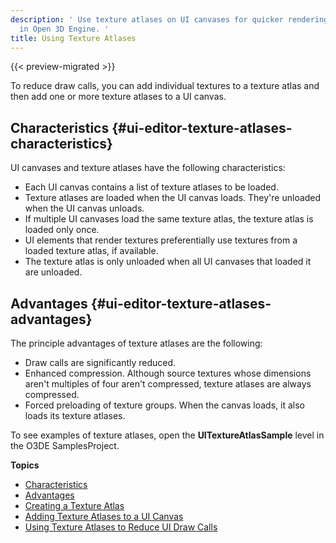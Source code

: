 ```yaml
---
description: ' Use texture atlases on UI canvases for quicker rendering of textures
  in Open 3D Engine. '
title: Using Texture Atlases
---
```


{{< preview-migrated >}}

To reduce draw calls, you can add individual textures to a texture atlas and then add one or more texture atlases to a UI canvas\.

## Characteristics {#ui-editor-texture-atlases-characteristics}

UI canvases and texture atlases have the following characteristics:
+ Each UI canvas contains a list of texture atlases to be loaded\.
+ Texture atlases are loaded when the UI canvas loads\. They're unloaded when the UI canvas unloads\.
+ If multiple UI canvases load the same texture atlas, the texture atlas is loaded only once\.
+ UI elements that render textures preferentially use textures from a loaded texture atlas, if available\.
+ The texture atlas is only unloaded when all UI canvases that loaded it are unloaded\.

## Advantages {#ui-editor-texture-atlases-advantages}

The principle advantages of texture atlases are the following:
+ Draw calls are significantly reduced\.
+ Enhanced compression\. Although source textures whose dimensions aren't multiples of four aren't compressed, texture atlases are always compressed\.
+ Forced preloading of texture groups\. When the canvas loads, it also loads its texture atlases\.

To see examples of texture atlases, open the **UITextureAtlasSample** level in the O3DE SamplesProject\.

**Topics**
+ [Characteristics](#ui-editor-texture-atlases-characteristics)
+ [Advantages](#ui-editor-texture-atlases-advantages)
+ [Creating a Texture Atlas](/docs/user-guide/interactivity/user-interface/editor/texture-atlases-creating.md)
+ [Adding Texture Atlases to a UI Canvas](/docs/user-guide/interactivity/user-interface/editor/texture-atlases-adding-texture-atlases-to-a-ui-canvas.md)
+ [Using Texture Atlases to Reduce UI Draw Calls](/docs/user-guide/interactivity/user-interface/editor/texture-atlases-using-texture-atlases-to-reduce-ui-draw-calls.md)
